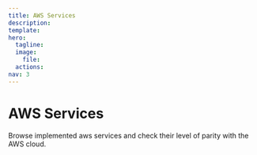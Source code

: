 ```yaml
---
title: AWS Services
description: 
template: 
hero:
  tagline: 
  image:
    file: 
  actions:
nav: 3
---
```


# AWS Services

Browse implemented aws services and check their level of parity with the AWS cloud.
